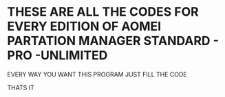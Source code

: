 # THESE ARE ALL THE CODES FOR EVERY EDITION OF AOMEI PARTATION MANAGER STANDARD - PRO -UNLIMITED

EVERY WAY YOU WANT THIS PROGRAM JUST FILL THE CODE

THATS IT 
